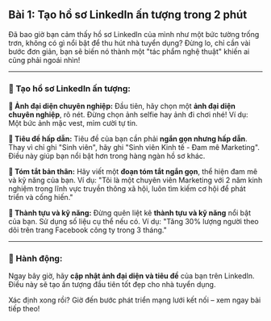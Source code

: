 ## Bài 1: Tạo hồ sơ LinkedIn ấn tượng trong 2 phút

Đã bao giờ bạn cảm thấy hồ sơ LinkedIn của mình như một bức tường trống trơn, không có gì nổi bật để thu hút nhà tuyển dụng? Đừng lo, chỉ cần vài bước đơn giản, bạn sẽ biến nó thành một "tác phẩm nghệ thuật" khiến ai cũng phải ngoái nhìn!

---

### 📌 Tạo hồ sơ LinkedIn ấn tượng:

**🔹 Ảnh đại diện chuyên nghiệp:**
Đầu tiên, hãy chọn một **ảnh đại diện chuyên nghiệp**, rõ nét. Đừng chọn ảnh selfie hay ảnh đi chơi nhé! Ví dụ: Một bức ảnh mặc vest, mỉm cười tự tin.

**🔹 Tiêu đề hấp dẫn:**
Tiêu đề của bạn cần phải **ngắn gọn nhưng hấp dẫn**. Thay vì chỉ ghi "Sinh viên", hãy ghi "Sinh viên Kinh tế - Đam mê Marketing". Điều này giúp bạn nổi bật hơn trong hàng ngàn hồ sơ khác.

**🔹 Tóm tắt bản thân:**
Hãy viết một **đoạn tóm tắt ngắn gọn**, thể hiện đam mê và kỹ năng của bạn. Ví dụ: "Tôi là một chuyên viên Marketing với 2 năm kinh nghiệm trong lĩnh vực truyền thông xã hội, luôn tìm kiếm cơ hội để phát triển và cống hiến."

**🔹 Thành tựu và kỹ năng:**
Đừng quên liệt kê **thành tựu và kỹ năng** nổi bật của bạn. Sử dụng số liệu cụ thể nếu có. Ví dụ: "Tăng 30% lượng người theo dõi trên trang Facebook công ty trong 3 tháng."

---

### 🚀 Hành động:

Ngay bây giờ, hãy **cập nhật ảnh đại diện và tiêu đề** của bạn trên LinkedIn. Điều này sẽ tạo ấn tượng đầu tiên tốt đẹp cho nhà tuyển dụng.

Xác định xong rồi? Giờ đến bước phát triển mạng lưới kết nối – xem ngay bài tiếp theo!